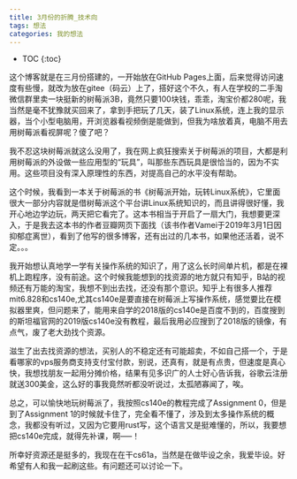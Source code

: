 ```yaml
---
title: 3月份的折腾_技术向
tags: 想法
categories: 我的想法
---
```


* TOC
{:toc}


这个博客就是在三月份搭建的，一开始放在GitHub Pages上面，后来觉得访问速度有些慢，就改为放在gitee（码云）上了，搭好这个不久，有人在学校的二手淘微信群里卖一块挺新的树莓派3B，竟然只要100块钱，乖乖，淘宝价都280呢，我当然是毫不犹豫就买回来了，拿到手把玩了几天，装了Linux系统，连上我的显示器，当个小型电脑用，开浏览器看视频倒是能做到，但我为啥放着真，电脑不用去用树莓派看视屏呢？傻了吧？


我不忍这块树莓派就这么没用了，我在网上疯狂搜索关于树莓派的项目，大都是利用树莓派的外设做一些应用型的“玩具”，叫那些东西玩具是很恰当的，因为不实用。这些项目没有深入原理性的东西，对提高自己的水平没有帮助。


这个时候，我看到一本关于树莓派的书《树莓派开始，玩转Linux系统》，它里面很大一部分内容就是借树莓派这个平台讲Linux系统知识的，而且讲得很好懂，我开心地边学边玩，两天把它看完了。这本书相当于开启了一扇大门，我想要更深入，于是我去这本书的作者豆瓣网页下面找（该书作者Vamei于2019年3月1日因抑郁症离世），看到了他写的很多博客，还有出过的几本书，如果他还活着，说不定。。。


我开始想认真地学一学有关操作系统的知识了，用了这么长时间单片机，都是在裸机上跑程序，没有前途。这个时候我能想到的找资源的地方就只有知乎，B站的视频还有万能的淘宝，我想不到出去找，还没有那个意识。知乎上有很多人推荐mit6.828和cs140e,尤其cs140e是要直接在树莓派上写操作系统，感觉要比在模拟器里爽，但问题来了，能用来自学的2018版的cs140e是百度不到的，百度搜到的斯坦福官网的2019版cs140e没有教程，最后我用必应搜到了2018版的镜像，有点气，废了老大劲找个资源。

滋生了出去找资源的想法，买别人的不稳定还有可能超卖，不如自己搭一个，于是看哪家的vps服务商支持支付宝付款，别说，还真有，就是有点贵，但速度是真心快，我想找朋友一起用分摊价格，结果有见多识广的人士好心告诉我，谷歌云注册就送300美金，这么好的事我竟然听都没听说过，太孤陋寡闻了，唉。

总之，可以愉快地玩树莓派了，我按照cs140e的教程完成了Assignment 0，但是到了Assignment 1的时候就卡住了，完全看不懂了，涉及到太多操作系统的概念，我都没有听过，又因为它要用rust写，这个语言又是挺难懂的，所以，我要想把cs140e完成，就得先补课，啊—–！

所幸好资源还是挺多的，我现在在干cs61a，当然是在做毕设之余，我爱毕设。好希望有人和我一起刷这些。有问题还可以讨论一下。
